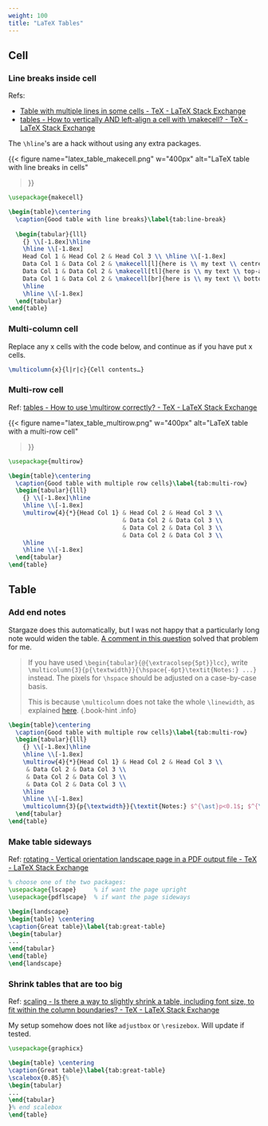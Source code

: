 ```yaml
---
weight: 100
title: "LaTeX Tables"
---
```


## Cell

### Line breaks inside cell

Refs:

- [Table with multiple lines in some cells - TeX - LaTeX Stack Exchange](https://tex.stackexchange.com/a/501507)
- [tables - How to vertically AND left-align a cell with \\makecell? - TeX - LaTeX Stack Exchange](https://tex.stackexchange.com/a/410686)

The `\hline`'s are a hack without using any extra packages.

{{< figure
name="latex_table_makecell.png"
w="400px"
alt="LaTeX table with line breaks in cells"
>}}

```latex {hl_lines="8-10"}
\usepackage{makecell}

\begin{table}\centering
  \caption{Good table with line breaks}\label{tab:line-break}
  
  \begin{tabular}{lll}
    {} \\[-1.8ex]\hline
    \hline \\[-1.8ex]
    Head Col 1 & Head Col 2 & Head Col 3 \\ \hline \\[-1.8ex]
    Data Col 1 & Data Col 2 & \makecell[l]{here is \\ my text \\ centre-aligned} \\ \hline \\[-1.8ex]
    Data Col 1 & Data Col 2 & \makecell[tl]{here is \\ my text \\ top-aligned} \\ \hline \\[-1.8ex]
    Data Col 1 & Data Col 2 & \makecell[br]{here is \\ my text \\ bottom-aligned} \\
    \hline
    \hline \\[-1.8ex]
  \end{tabular}
\end{table}
```

### Multi-column cell

Replace any x cells with the code below, and continue as if you have put x cells.

```latex
\multicolumn{x}{l|r|c}{Cell contents…}
```

### Multi-row cell

Ref: [tables - How to use \\multirow correctly? - TeX - LaTeX Stack Exchange](https://tex.stackexchange.com/a/585927)

{{< figure
name="latex_table_multirow.png"
w="400px"
alt="LaTeX table with a multi-row cell"
>}}

```latex {hl_lines="8"}
\usepackage{multirow}

\begin{table}\centering
  \caption{Good table with multiple row cells}\label{tab:multi-row}
  \begin{tabular}{lll}
    {} \\[-1.8ex]\hline
    \hline \\[-1.8ex]
    \multirow{4}{*}{Head Col 1} & Head Col 2 & Head Col 3 \\
                                & Data Col 2 & Data Col 3 \\
                                & Data Col 2 & Data Col 3 \\
                                & Data Col 2 & Data Col 3 \\
    \hline
    \hline \\[-1.8ex]
  \end{tabular}
\end{table}
```


## Table

### Add end notes

Stargaze does this automatically, but I was not happy that a particularly long note would widen the table. [A comment in this question](https://tex.stackexchange.com/questions/12676/add-notes-under-the-table#comment22909_12676) solved that problem for me.

> If you have used `\begin{tabular}{@{\extracolsep{5pt}}lcc}`, write `\multicolumn{3}{p{\textwidth}}{\hspace{-6pt}\textit{Notes:} ...}` instead. The pixels for `\hspace` should be adjusted on a case-by-case basis.
> 
> This is because `\multicolumn` does not take the whole `\linewidth`, as explained [here](https://tex.stackexchange.com/a/532894/206709).
{.book-hint .info}

```latex {hl_lines="12"}
\begin{table}\centering
  \caption{Good table with multiple row cells}\label{tab:multi-row}
  \begin{tabular}{lll}
    {} \\[-1.8ex]\hline
    \hline \\[-1.8ex]
    \multirow{4}{*}{Head Col 1} & Head Col 2 & Head Col 3 \\
     & Data Col 2 & Data Col 3 \\
     & Data Col 2 & Data Col 3 \\
     & Data Col 2 & Data Col 3 \\
    \hline
    \hline \\[-1.8ex]
    \multicolumn{3}{p{\textwidth}}{\textit{Notes:} $^{\ast}p<0.1$; $^{\ast\ast}p<0.05$; $^{\ast\ast\ast}p<0.01$.}
  \end{tabular}
\end{table}
```

### Make table sideways

Ref: [rotating - Vertical orientation landscape page in a PDF output file - TeX - LaTeX Stack Exchange](https://tex.stackexchange.com/a/231507)

```latex {hl_lines="5 12"}
% choose one of the two packages:
\usepackage{lscape}     % if want the page upright
\usepackage{pdflscape}  % if want the page sideways

\begin{landscape}
\begin{table} \centering
\caption{Great table}\label{tab:great-table}
\begin{tabular}
...
\end{tabular}
\end{table}
\end{landscape}
```

### Shrink tables that are too big

Ref: [scaling - Is there a way to slightly shrink a table, including font size, to fit within the column boundaries? - TeX - LaTeX Stack Exchange](https://tex.stackexchange.com/a/10865)

My setup somehow does not like `adjustbox` or `\resizebox`. Will update if tested.

```latex {hl_lines="5 9"}
\usepackage{graphicx}

\begin{table} \centering
\caption{Great table}\label{tab:great-table}
\scalebox{0.85}{%
\begin{tabular}
...
\end{tabular}
}% end scalebox
\end{table}
```
